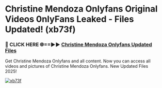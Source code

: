 # Christine Mendoza Onlyfans Original Videos 0nlyFans Leaked - Files Updated! (xb73f)

<h3>🔴 CLICK HERE 🌐==►► <a href="https://tinyurl.com/3hn5wdd3" rel="nofollow">Christine Mendoza Onlyfans Updated Files</a></h3>

Get Christine Mendoza Onlyfans and all content. Now you can access all videos and pictures of Christine Mendoza Onlyfans. New Updated Files 2025!

[![xb73f](https://i.imgur.com/4HnBqBT.gif)](https://tinyurl.com/3hn5wdd3)
